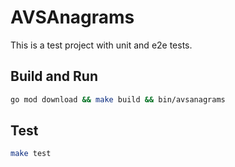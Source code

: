 # AVSAnagrams
This is a test project with unit and e2e tests.

## Build and Run
```bash
go mod download && make build && bin/avsanagrams
```

## Test
```bash
make test
```
